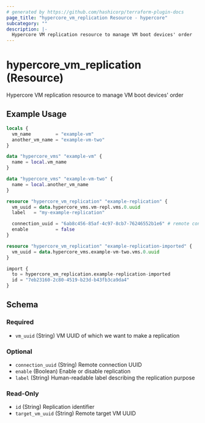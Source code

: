 ```yaml
---
# generated by https://github.com/hashicorp/terraform-plugin-docs
page_title: "hypercore_vm_replication Resource - hypercore"
subcategory: ""
description: |-
  Hypercore VM replication resource to manage VM boot devices' order
---
```


# hypercore_vm_replication (Resource)

Hypercore VM replication resource to manage VM boot devices' order

## Example Usage

```terraform
locals {
  vm_name         = "example-vm"
  another_vm_name = "example-vm-two"
}

data "hypercore_vms" "example-vm" {
  name = local.vm_name
}

data "hypercore_vms" "example-vm-two" {
  name = local.another_vm_name
}

resource "hypercore_vm_replication" "example-replication" {
  vm_uuid = data.hypercore_vms.vm-repl.vms.0.uuid
  label   = "my-example-replication"

  connection_uuid = "6ab8c456-85af-4c97-8cb7-76246552b1e6" # remote connection UUID
  enable          = false
}

resource "hypercore_vm_replication" "example-replication-imported" {
  vm_uuid = data.hypercore_vms.example-vm-two.vms.0.uuid
}

import {
  to = hypercore_vm_replication.example-replication-imported
  id = "7eb23160-2c80-4519-b23d-b43fb3ca9da4"
}
```

<!-- schema generated by tfplugindocs -->
## Schema

### Required

- `vm_uuid` (String) VM UUID of which we want to make a replication

### Optional

- `connection_uuid` (String) Remote connection UUID
- `enable` (Boolean) Enable or disable replication
- `label` (String) Human-readable label describing the replication purpose

### Read-Only

- `id` (String) Replication identifier
- `target_vm_uuid` (String) Remote target VM UUID
